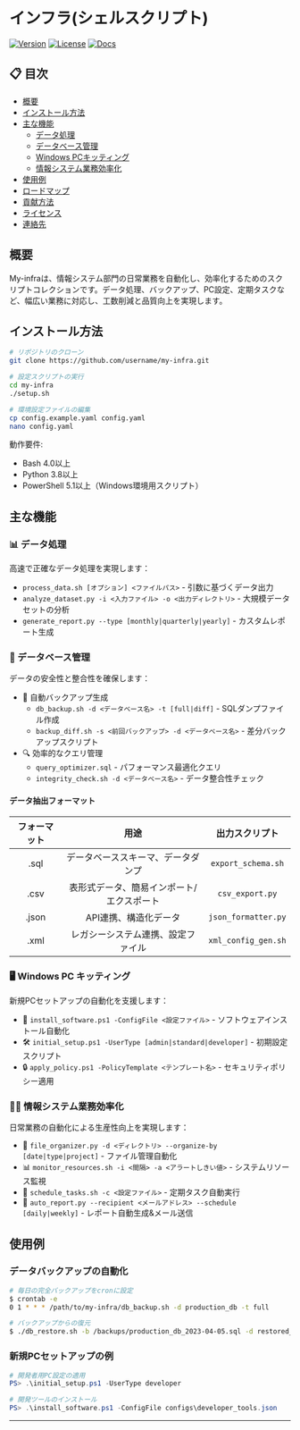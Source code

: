 
# インフラ(シェルスクリプト)



[![Version](https://img.shields.io/badge/version-1.2.0-blue.svg)](https://github.com/username/my-infra/releases)
[![License](https://img.shields.io/badge/license-MIT-green.svg)](LICENSE)
[![Docs](https://img.shields.io/badge/docs-latest-orange.svg)](https://github.com/username/my-infra/wiki)

</div>

## 📋 目次

- [概要](#概要)
- [インストール方法](#インストール方法)
- [主な機能](#主な機能)
  - [データ処理](#-データ処理)
  - [データベース管理](#-データベース管理)
  - [Windows PCキッティング](#-windows-pc-キッティング)
  - [情報システム業務効率化](#-情報システム業務効率化)
- [使用例](#使用例)
- [ロードマップ](#ロードマップ)
- [貢献方法](#貢献方法)
- [ライセンス](#ライセンス)
- [連絡先](#連絡先)

## 概要

My-infraは、情報システム部門の日常業務を自動化し、効率化するためのスクリプトコレクションです。データ処理、バックアップ、PC設定、定期タスクなど、幅広い業務に対応し、工数削減と品質向上を実現します。

## インストール方法

```bash
# リポジトリのクローン
git clone https://github.com/username/my-infra.git

# 設定スクリプトの実行
cd my-infra
./setup.sh

# 環境設定ファイルの編集
cp config.example.yaml config.yaml
nano config.yaml
```

動作要件:
- Bash 4.0以上
- Python 3.8以上
- PowerShell 5.1以上（Windows環境用スクリプト）

## 主な機能

### 📊 データ処理

高速で正確なデータ処理を実現します：

- `process_data.sh [オプション] <ファイルパス>` - 引数に基づくデータ出力
- `analyze_dataset.py -i <入力ファイル> -o <出力ディレクトリ>` - 大規模データセットの分析
- `generate_report.py --type [monthly|quarterly|yearly]` - カスタムレポート生成

### 💾 データベース管理

データの安全性と整合性を確保します：

- 📁 自動バックアップ生成
  - `db_backup.sh -d <データベース名> -t [full|diff]` - SQLダンプファイル作成
  - `backup_diff.sh -s <前回バックアップ> -d <データベース名>` - 差分バックアップスクリプト
- 🔍 効率的なクエリ管理
  - `query_optimizer.sql` - パフォーマンス最適化クエリ
  - `integrity_check.sh -d <データベース名>` - データ整合性チェック

#### データ抽出フォーマット

| フォーマット | 用途 | 出力スクリプト |
|:----------:|:----:|:------------:|
| .sql       | データベーススキーマ、データダンプ | `export_schema.sh` |
| .csv       | 表形式データ、簡易インポート/エクスポート | `csv_export.py` |
| .json      | API連携、構造化データ | `json_formatter.py` |
| .xml       | レガシーシステム連携、設定ファイル | `xml_config_gen.sh` |

### 🖥️ Windows PC キッティング

新規PCセットアップの自動化を支援します：

- 🔧 `install_software.ps1 -ConfigFile <設定ファイル>` - ソフトウェアインストール自動化
- 🛠️ `initial_setup.ps1 -UserType [admin|standard|developer]` - 初期設定スクリプト
- 🔒 `apply_policy.ps1 -PolicyTemplate <テンプレート名>` - セキュリティポリシー適用

### 👨‍💼 情報システム業務効率化

日常業務の自動化による生産性向上を実現します：

- 📁 `file_organizer.py -d <ディレクトリ> --organize-by [date|type|project]` - ファイル管理自動化
- 📊 `monitor_resources.sh -i <間隔> -a <アラートしきい値>` - システムリソース監視
- 🔄 `schedule_tasks.sh -c <設定ファイル>` - 定期タスク自動実行
- 📧 `auto_report.py --recipient <メールアドレス> --schedule [daily|weekly]` - レポート自動生成&メール送信

## 使用例

### データバックアップの自動化

```bash
# 毎日の完全バックアップをcronに設定
$ crontab -e
0 1 * * * /path/to/my-infra/db_backup.sh -d production_db -t full

# バックアップからの復元
$ ./db_restore.sh -b /backups/production_db_2023-04-05.sql -d restored_db
```

### 新規PCセットアップの例

```powershell
# 開発者用PC設定の適用
PS> .\initial_setup.ps1 -UserType developer

# 開発ツールのインストール
PS> .\install_software.ps1 -ConfigFile configs\developer_tools.json
```




---
